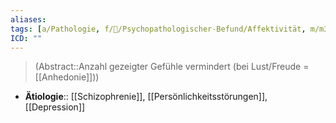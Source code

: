 ```yaml
---
aliases: 
tags: [a/Pathologie, f/💭/Psychopathologischer-Befund/Affektivität, m/m31]
ICD: ""
---
```

> (Abstract::Anzahl gezeigter Gefühle vermindert (bei Lust/Freude = [[Anhedonie]]))
- **Ätiologie**:: [[Schizophrenie]], [[Persönlichkeitsstörungen]], [[Depression]]
